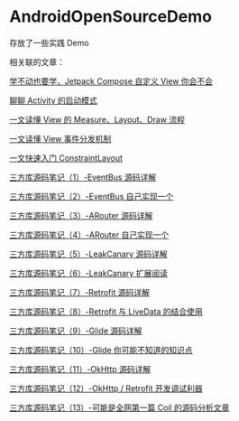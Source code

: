 # AndroidOpenSourceDemo

存放了一些实践 Demo

相关联的文章：

[学不动也要学，Jetpack Compose 自定义 View 你会不会](https://juejin.cn/post/6996568363581308959)

[聊聊 Activity 的启动模式](https://juejin.cn/post/6952886121328345101)

[一文读懂 View 的 Measure、Layout、Draw 流程](https://juejin.cn/post/6939540905581887502)

[一文读懂 View 事件分发机制](https://juejin.cn/post/6931914294980411406)

[一文快速入门 ConstraintLayout](https://juejin.cn/post/6911710012750430215)

[三方库源码笔记（1）-EventBus 源码详解](https://juejin.cn/post/6881265680465788936)

[三方库源码笔记（2）-EventBus 自己实现一个](https://juejin.cn/post/6881808026647396366)

[三方库源码笔记（3）-ARouter 源码详解](https://juejin.cn/post/6882553066285957134)

[三方库源码笔记（4）-ARouter 自己实现一个](https://juejin.cn/post/6883105868326862856)

[三方库源码笔记（5）-LeakCanary 源码详解](https://juejin.cn/post/6884225131015569421)

[三方库源码笔记（6）-LeakCanary 扩展阅读](https://juejin.cn/post/6884526739646185479)

[三方库源码笔记（7）-Retrofit 源码详解](https://juejin.cn/post/6886121327845965838)

[三方库源码笔记（8）-Retrofit 与 LiveData 的结合使用](https://juejin.cn/post/6887408273213882375)

[三方库源码笔记（9）-Glide 源码详解](https://juejin.cn/post/6891307560557608967)

[三方库源码笔记（10）-Glide 你可能不知道的知识点](https://juejin.cn/post/6892751013544263687)

[三方库源码笔记（11）-OkHttp 源码详解](https://juejin.cn/post/6895369745445748749)

[三方库源码笔记（12）-OkHttp / Retrofit 开发调试利器](https://juejin.cn/post/6895740949025177607)

[三方库源码笔记（13）-可能是全网第一篇 Coil 的源码分析文章](https://juejin.cn/post/6897872882051842061)
